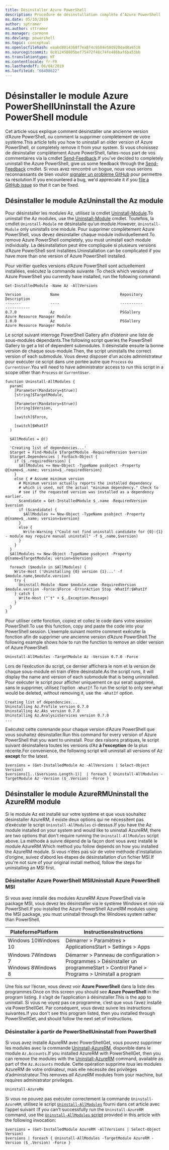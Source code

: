 ```yaml
---
title: Désinstaller Azure PowerShell
description: Procédure de désinstallation complète d’Azure PowerShell
ms.date: 05/10/2019
author: sptramer
ms.author: sttramer
ms.manager: carmonm
ms.devlang: powershell
ms.topic: conceptual
ms.openlocfilehash: eaabd8014368f7ea8f4c9504e58d920dad8a6518
ms.sourcegitcommit: 0c012450805bef75472f48c74fe488baf6ba53bb
ms.translationtype: HT
ms.contentlocale: fr-FR
ms.lasthandoff: 06/04/2019
ms.locfileid: "66498622"
---
```

# <a name="uninstall-the-azure-powershell-module"></a><span data-ttu-id="a3dee-103">Désinstaller le module Azure PowerShell</span><span class="sxs-lookup"><span data-stu-id="a3dee-103">Uninstall the Azure PowerShell module</span></span>

<span data-ttu-id="a3dee-104">Cet article vous explique comment désinstaller une ancienne version d’Azure PowerShell, ou comment la supprimer complètement de votre système.</span><span class="sxs-lookup"><span data-stu-id="a3dee-104">This article tells you how to uninstall an older version of Azure PowerShell, or completely remove it from your system.</span></span> <span data-ttu-id="a3dee-105">Si vous choisissez de désinstaller complètement Azure PowerShell, faites-nous part de vos commentaires via la cmdlet [Send-Feedback](/powershell/module/az.accounts/send-feedback).</span><span class="sxs-lookup"><span data-stu-id="a3dee-105">If you've decided to completely uninstall the Azure PowerShell, give us some feedback through the [Send-Feedback](/powershell/module/az.accounts/send-feedback) cmdlet.</span></span>
<span data-ttu-id="a3dee-106">Si vous avez rencontré un bogue, nous vous serions reconnaissants de bien vouloir [signaler un problème GitHub](https://github.com/azure/azure-powershell/issues) pour permettre sa résolution.</span><span class="sxs-lookup"><span data-stu-id="a3dee-106">If you encountered a bug, we'd appreciate it if you [file a GitHub issue](https://github.com/azure/azure-powershell/issues) so that it can be fixed.</span></span>

## <a name="uninstall-the-az-module"></a><span data-ttu-id="a3dee-107">Désinstaller le module Az</span><span class="sxs-lookup"><span data-stu-id="a3dee-107">Uninstall the Az module</span></span>

<span data-ttu-id="a3dee-108">Pour désinstaller les modules Az, utilisez la cmdlet [Uninstall-Module](/powershell/module/powershellget/uninstall-module).</span><span class="sxs-lookup"><span data-stu-id="a3dee-108">To uninstall the Az modules, use the [Uninstall-Module](/powershell/module/powershellget/uninstall-module) cmdlet.</span></span> <span data-ttu-id="a3dee-109">Toutefois, la cmdlet `Uninstall-Module` ne désinstalle qu’un module.</span><span class="sxs-lookup"><span data-stu-id="a3dee-109">However, `Uninstall-Module` only uninstalls one module.</span></span> <span data-ttu-id="a3dee-110">Pour supprimer complètement Azure PowerShell, vous devez désinstaller chaque module individuellement.</span><span class="sxs-lookup"><span data-stu-id="a3dee-110">To remove Azure PowerShell completely, you must uninstall each module individually.</span></span> <span data-ttu-id="a3dee-111">La désinstallation peut être compliquée si plusieurs versions d’Azure PowerShell sont installées.</span><span class="sxs-lookup"><span data-stu-id="a3dee-111">Uninstallation can be complicated if you have more than one version of Azure PowerShell installed.</span></span>

<span data-ttu-id="a3dee-112">Pour vérifier quelles versions d’Azure PowerShell sont actuellement installées, exécutez la commande suivante :</span><span class="sxs-lookup"><span data-stu-id="a3dee-112">To check which versions of Azure PowerShell you currently have installed, run the following command:</span></span>

```powershell-interactive
Get-InstalledModule -Name Az -AllVersions
```

```output
Version             Name                           Repository           Description
-------             ----                           ----------           -----------
0.7.0               Az                             PSGallery            Azure Resource Manager Module
1.0.0               Az                             PSGallery            Azure Resource Manager Module
```

<a name="uninstall-script"/>

<span data-ttu-id="a3dee-113">Le script suivant interroge PowerShell Gallery afin d’obtenir une liste de sous-modules dépendants.</span><span class="sxs-lookup"><span data-stu-id="a3dee-113">The following script queries the PowerShell Gallery to get a list of dependent submodules.</span></span> <span data-ttu-id="a3dee-114">Il désinstalle ensuite la bonne version de chaque sous-module.</span><span class="sxs-lookup"><span data-stu-id="a3dee-114">Then, the script uninstalls the correct version of each submodule.</span></span> <span data-ttu-id="a3dee-115">Vous devez disposer d’un accès administrateur pour exécuter ce script dans une portée autre que `Process` ou `CurrentUser`.</span><span class="sxs-lookup"><span data-stu-id="a3dee-115">You will need to have administrator access to run this script in a scope other than `Process` or `CurrentUser`.</span></span>

```powershell-interactive
function Uninstall-AllModules {
  param(
    [Parameter(Mandatory=$true)]
    [string]$TargetModule,

    [Parameter(Mandatory=$true)]
    [string]$Version,

    [switch]$Force,

    [switch]$WhatIf
  )
  
  $AllModules = @()
  
  'Creating list of dependencies...'
  $target = Find-Module $TargetModule -RequiredVersion $version
  $target.Dependencies | ForEach-Object {
    if ($_.requiredVersion) {
      $AllModules += New-Object -TypeName psobject -Property @{name=$_.name; version=$_.requiredVersion}
    }
    else { # Assume minimum version
      # Minimum version actually reports the installed dependency
      # which is used, not the actual "minimum dependency." Check to
      # see if the requested version was installed as a dependency earlier.
      $candidate = Get-InstalledModule $_.name -RequiredVersion $version
      if ($candidate) {
        $AllModules += New-Object -TypeName psobject -Property @{name=$_.name; version=$version}
      }
      else {
        Write-Warning ("Could not find uninstall candidate for {0}:{1} - module may require manual uninstall" -f $_.name,$version)
      }
    }
  }
  $AllModules += New-Object -TypeName psobject -Property @{name=$TargetModule; version=$Version}

  foreach ($module in $AllModules) {
    Write-Host ('Uninstalling {0} version {1}...' -f $module.name,$module.version)
    try {
      Uninstall-Module -Name $module.name -RequiredVersion $module.version -Force:$Force -ErrorAction Stop -WhatIf:$WhatIf
    } catch {
      Write-Host ("`t" + $_.Exception.Message)
    }
  }
}
```

<span data-ttu-id="a3dee-116">Pour utiliser cette fonction, copiez et collez le code dans votre session PowerShell.</span><span class="sxs-lookup"><span data-stu-id="a3dee-116">To use this function, copy and paste the code into your PowerShell session.</span></span> <span data-ttu-id="a3dee-117">L’exemple suivant montre comment exécuter la fonction afin de supprimer une ancienne version d’Azure PowerShell.</span><span class="sxs-lookup"><span data-stu-id="a3dee-117">The following example shows how to run the function to remove an older version of Azure PowerShell.</span></span>

```powershell-interactive
Uninstall-AllModules -TargetModule Az -Version 0.7.0 -Force
```

<span data-ttu-id="a3dee-118">Lors de l’exécution du script, ce dernier affichera le nom et la version de chaque sous-module en train d’être désinstallé.</span><span class="sxs-lookup"><span data-stu-id="a3dee-118">As the script runs, it will display the name and version of each submodule that is being uninstalled.</span></span> <span data-ttu-id="a3dee-119">Pour exécuter le script pour afficher uniquement ce qui serait supprimé, sans le supprimer, utilisez l’option `-WhatIf`.</span><span class="sxs-lookup"><span data-stu-id="a3dee-119">To run the script to only see what would be deleted, without removing it, use the `-WhatIf` option.</span></span>

```output
Creating list of dependencies...
Uninstalling Az.Profile version 0.7.0
Uninstalling Az.Aks version 0.7.0
Uninstalling Az.AnalysisServices version 0.7.0
...
```

<span data-ttu-id="a3dee-120">Exécutez cette commande pour chaque version d’Azure PowerShell que vous souhaitez désinstaller.</span><span class="sxs-lookup"><span data-stu-id="a3dee-120">Run this command for every version of Azure PowerShell that you want to uninstall.</span></span> <span data-ttu-id="a3dee-121">Pour des raisons pratiques, le script suivant désinstallera toutes les versions d’Az __à l’exception__ de la plus récente.</span><span class="sxs-lookup"><span data-stu-id="a3dee-121">For convenience, the following script will uninstall all versions of Az __except__ for the latest.</span></span>

```powershell-interactive
$versions = (Get-InstalledModule Az -AllVersions | Select-Object Version)
$versions[1..($versions.Length-1)]  | foreach { Uninstall-AllModules -TargetModule Az -Version ($_.Version) -Force }
```

## <a name="uninstall-the-azurerm-module"></a><span data-ttu-id="a3dee-122">Désinstaller le module AzureRM</span><span class="sxs-lookup"><span data-stu-id="a3dee-122">Uninstall the AzureRM module</span></span>

<span data-ttu-id="a3dee-123">Si le module Az est installé sur votre système et que vous souhaitez désinstaller AzureRM, il existe deux options qui ne nécessitent pas d’exécuter le script `Uninstall-AllModules` ci-dessus.</span><span class="sxs-lookup"><span data-stu-id="a3dee-123">If you have the Az module installed on your system and would like to uninstall AzureRM, there are two options that don't require running the `Uninstall-AllModules` script above.</span></span> <span data-ttu-id="a3dee-124">La méthode à suivre dépend de la façon dont vous avez installé le module AzureRM.</span><span class="sxs-lookup"><span data-stu-id="a3dee-124">Which method you follow depends on how you installed the AzureRM module.</span></span>
<span data-ttu-id="a3dee-125">Si vous n’êtes pas sûr de votre méthode d’installation d’origine, suivez d’abord les étapes de désinstallation d’un fichier MSI.</span><span class="sxs-lookup"><span data-stu-id="a3dee-125">If you're not sure of your original install method, follow the steps for uninstalling an MSI first.</span></span>

### <a name="uninstall-azure-powershell-msi"></a><span data-ttu-id="a3dee-126">Désinstaller Azure PowerShell MSI</span><span class="sxs-lookup"><span data-stu-id="a3dee-126">Uninstall Azure PowerShell MSI</span></span>

<span data-ttu-id="a3dee-127">Si vous avez installé des modules AzureRM Azure PowerShell via le package MSI, vous devez les désinstaller via le système Windows et non via PowerShell.</span><span class="sxs-lookup"><span data-stu-id="a3dee-127">If you installed the Azure PowerShell AzureRM modules using the MSI package, you must uninstall through the Windows system rather than PowerShell.</span></span>

| <span data-ttu-id="a3dee-128">Plateforme</span><span class="sxs-lookup"><span data-stu-id="a3dee-128">Platform</span></span> | <span data-ttu-id="a3dee-129">Instructions</span><span class="sxs-lookup"><span data-stu-id="a3dee-129">Instructions</span></span> |
|----------|--------------|
| <span data-ttu-id="a3dee-130">Windows 10</span><span class="sxs-lookup"><span data-stu-id="a3dee-130">Windows 10</span></span> | <span data-ttu-id="a3dee-131">Démarrer > Paramètres > Applications</span><span class="sxs-lookup"><span data-stu-id="a3dee-131">Start > Settings > Apps</span></span> |
| <span data-ttu-id="a3dee-132">Windows 7</span><span class="sxs-lookup"><span data-stu-id="a3dee-132">Windows 7</span></span> </br><span data-ttu-id="a3dee-133">Windows 8</span><span class="sxs-lookup"><span data-stu-id="a3dee-133">Windows 8</span></span> | <span data-ttu-id="a3dee-134">Démarrer > Panneau de configuration > Programmes > Désinstaller un programme</span><span class="sxs-lookup"><span data-stu-id="a3dee-134">Start > Control Panel > Programs > Uninstall a program</span></span> |

<span data-ttu-id="a3dee-135">Une fois sur l’écran, vous devez voir __Azure PowerShell__ dans la liste des programmes.</span><span class="sxs-lookup"><span data-stu-id="a3dee-135">Once on this screen you should see __Azure PowerShell__ in the program listing.</span></span> <span data-ttu-id="a3dee-136">Il s’agit de l’application à désinstaller.</span><span class="sxs-lookup"><span data-stu-id="a3dee-136">This is the app to uninstall.</span></span> <span data-ttu-id="a3dee-137">Si vous ne voyez pas ce programme, c’est que vous l’avez installé via PowerShellGet. Par conséquent, vous devez suivre les instructions suivantes.</span><span class="sxs-lookup"><span data-stu-id="a3dee-137">If you don't see this program listed, then you installed through PowerShellGet, and should follow the next set of instructions.</span></span>

### <a name="uninstall-from-powershell"></a><span data-ttu-id="a3dee-138">Désinstaller à partir de PowerShell</span><span class="sxs-lookup"><span data-stu-id="a3dee-138">Uninstall from PowerShell</span></span>

<span data-ttu-id="a3dee-139">Si vous avez installé AzureRM avec PowerShellGet, vous pouvez supprimer les modules avec la commande [Uninstall-AzureRM](/powershell/module/az.accounts/uninstall-azurerm), disponible dans le module `Az.Accounts`.</span><span class="sxs-lookup"><span data-stu-id="a3dee-139">If you installed AzureRM with PowerShellGet, then you can remove the modules with the [Uninstall-AzureRM](/powershell/module/az.accounts/uninstall-azurerm) command, available as part of the `Az.Accounts` module.</span></span> <span data-ttu-id="a3dee-140">Cette opération supprime _tous_ les modules AzureRM de votre ordinateur, mais elle nécessite des privilèges d’administrateur.</span><span class="sxs-lookup"><span data-stu-id="a3dee-140">This removes _all_ AzureRM modules from your machine, but requires administrator privileges.</span></span>

```powershell-interactive
Uninstall-AzureRm
```

<span data-ttu-id="a3dee-141">Si vous ne pouvez pas exécuter correctement la commande `Uninstall-AzureRM`, utilisez le script [`Uninstall-AllModules`](#uninstall-script) fourni dans cet article avec l’appel suivant :</span><span class="sxs-lookup"><span data-stu-id="a3dee-141">If you can't successfully run the `Uninstall-AzureRM` command, use the [`Uninstall-AllModules` script](#uninstall-script) provided in this article with the following invocation:</span></span>

```powershell-interactive
$versions = (Get-InstalledModule AzureRM -AllVersions | Select-Object Version)
$versions | foreach { Uninstall-AllModules -TargetModule AzureRM -Version ($_.Version) -Force }
```
